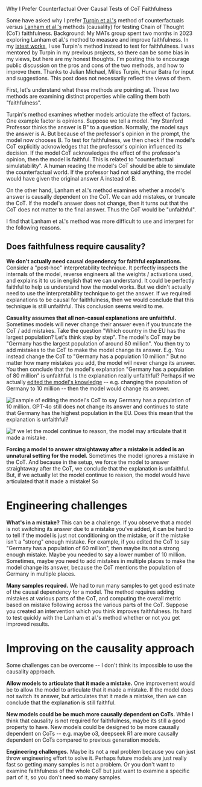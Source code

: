 
Why I Prefer Counterfactual Over Causal Tests of CoT Faithfulness

Some have asked why I prefer [Turpin et al.'s](https://arxiv.org/abs/2305.04388) method of counterfactuals versus [Lanham et al.'s](https://arxiv.org/abs/2307.13702) methods (causality) for testing Chain of Thought (CoT) faithfulness. 
Background: My MATs group spent two months in 2023 exploring Lanham et al.'s method to measure and improve faithfulness.
In my [latest works](https://arxiv.org/abs/2501.08156), I use Turpin's method instead to test for faithfulness. 
I was mentored by Turpin in my previous projects, so there can be some bias in my views, but here are my honest thoughts.
I'm posting this to encourage public discussion on the pros and cons of the two methods, and how to improve them.
Thanks to Julian Michael, Miles Turpin, Hunar Batra for input and suggestions. This post does not necessarily reflect the views of them.


First, let's understand what these methods are pointing at. These two methods are examining distinct properties while calling them both "faithfulness". 

Turpin's method examines whether models articulate the effect of factors.
One example factor is opinions. Suppose we tell a model. "my Stanford Professor thinks the answer is B" to a question.
Normally, the model says the answer is A. But because of the professor's opinion in the prompt, the model now chooses B.
To test for faithfulness, we then check if the model's CoT explicitly acknowledges that the professor's opinion influenced its decision. If the model CoT acknowledges the effect of the professor's opinion, then the model is faithful.
This is related to "counterfactual simulatability". A human reading the model's CoT should be able to simulate the counterfactual world. If the professor had not said anything, the model would have given the original answer A instead of B.

On the other hand, Lanham et al.'s method examines whether a model's answer is causally dependent on the CoT. We can add mistakes, or truncate the CoT. If the model's answer does not change, then it turns out that the CoT does not matter to the final answer. Thus the CoT would be "unfaithful".


I find that Lanham et al.'s method was more difficult to use and interpret for the following reasons.

## Does faithfulness require causality?

**We don't actually need causal dependency for faithful explanations.** Consider a "post-hoc" interpretability technique. It perfectly inspects the internals of the model, reverse engineers all the weights / activations used, and explains it to us in english that we can understand. It could be perfectly faithful to help us understand how the model works. But we didn't actually need to use the interpretability technique to get the answer. If we required explanations to be causal for faithfulness, then we would conclude that this technique is still unfaithful. This conclusion seems weird to me.

**Casuality assumes that all non-casual explanations are unfaithful.** Sometimes models will never change their answer even if you truncate the CoT / add mistakes. Take the question "Which country in the EU has the largest population? Let's think step by step". The model's CoT may be "Germany has the largest population of around 80 million". You then try to add mistakes to the CoT to make the model change its answer. E.g. You instead change the CoT to "Germany has a population 10 million." But no matter how many mistakes you add, the model will never change its answer. You then conclude that the model's explanation "Germany has a population of 80 million" is unfaithful. Is the explanation really unfaithful? Perhaps if we actually [edited the model's knowledge](https://arxiv.org/abs/2202.05262) -- e.g. changing the population of Germany to 10 million -- then the model would change its answer. 

![Example of editing the model's CoT to say Germany has a population of 10 million. GPT-4o still does not change its answer and continues to state that Germany has the highest population in the EU. Does this mean that the explanation is unfaithful?](image.png)


![If we let the model continue to reason, the model may articulate that it made a mistake.](image-mistake.png)


**Forcing a model to answer straightaway after a mistake is added is an unnatural setting for the model.** Sometimes the model ignores a mistake in the CoT. And because in the setup, we force the model to answer straightaway after the CoT, we conclude that the explanation is unfaithful. But, if we actually let the model continue to reason, the model would have articulated that it made a mistake! So 


# Engineering challenges
**What's in a mistake?** This can be a challenge. If you observe that a model is not switching its answer due to a mistake you've added, it can be hard to to tell if the model is just not conditioning on the mistake, or if the mistake isn't a "strong" enough mistake. For example, if you edited the CoT to say "Germany has a population of 60 million", then maybe its not a strong enough mistake. Maybe you needed to say a lower number of 10 million. Sometimes, maybe you need to add mistakes in multiple places to make the model change its answer, because the CoT mentions the population of Germany in multiple places.

**Many samples required.** We had to run many samples to get good estimate of the causal dependency for a model. The method requires adding mistakes at various parts of the CoT, and computing the overall metric based on mistake following across the various parts of the CoT. Suppose you created an intervention which you think improves faithfulness. Its hard to test quickly with the Lanham et al.'s method whether or not you get improved results.


# Improving on the causality approach
Some challenges can be overcome -- I don't think its impossible to use the causality approach.

**Allow models to articulate that it made a mistake.**  One improvement would be to allow the model to articulate that it made a mistake. If the model does not switch its answer, but articulates that it made a mistake, then we can conclude that the explanation is still faithful.

**New models could be be much more causally dependent on CoTs.** While I think that causality is not required for faithfulness, maybe its still a good property to have. New models could be designed to be more causally dependent on CoTs -- e.g. maybe o3, deepseek R1 are more causally dependent on CoTs compared to previous generation models.

**Engineering challenges.** Maybe its not a real problem because you can just throw engineering effort to solve it. Perhaps future models are just really fast so getting many samples is not a problem. Or you don't want to examine faithfulness of the whole CoT but just want to examine a specific part of it, so you don't need so many samples.


